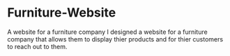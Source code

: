 # Furniture-Website
A website for a furniture company 
I designed a website for a furniture company that allows them to display thier products and for thier customers to reach out to them.
